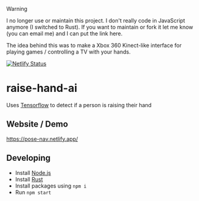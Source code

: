 > [!WARNING]  
> I no longer use or maintain this project. I don't really code in JavaScript anymore (I switched to Rust). If you want to maintain or fork it let me know (you can email me) and I can put the link here.
>
> The idea behind this was to make a Xbox 360 Kinect-like interface for playing games / controlling a TV with your hands.

[![Netlify Status](https://api.netlify.com/api/v1/badges/04274d2c-81e6-44af-b1b3-1a945fc80d9e/deploy-status)](https://app.netlify.com/sites/pose-nav/deploys)
# raise-hand-ai
Uses [Tensorflow](https://github.com/tensorflow/tfjs-models/tree/master/pose-detection#pose-detection) to detect if a person is raising their hand

## Website / Demo
https://pose-nav.netlify.app/

## Developing
- Install [Node.js](https://nodejs.org)
- Install [Rust](https://www.rust-lang.org/)
- Install packages using `npm i`
- Run `npm start`
